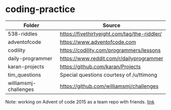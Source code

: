 # coding-practice

| Folder | Source |
|---|---|
|538-riddles|https://fivethirtyeight.com/tag/the-riddler/|
|adventofcode|https://www.adventofcode.com|
|codility|https://codility.com/programmers/lessons|
|daily-programmer|https://www.reddit.com/r/dailyprogrammer|
|karan-projects|https://github.com/karan/Projects|
|tim_questions|Special questions courtesy of /u/ttimong|
|williamsmj-challenges|https://github.com/williamsmj/challenges|


Note: working on Advent of code 2015 as a team repo with friends. [link](https://github.com/ddanieltan/adventofcode-2015)
